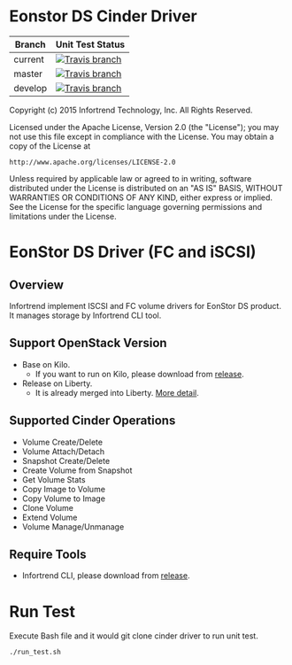 Eonstor DS Cinder Driver
=============
| Branch  | Unit Test Status |
| ------- | ------------ |
| current | [![Travis branch][travis-ci-img]][travis-ci-url] |
| master  | [![Travis branch][travis-ci-master-img]][travis-ci-master-url] |
| develop | [![Travis branch][travis-ci-dev-img]][travis-ci-dev-url] |

Copyright (c) 2015 Infortrend Technology, Inc. All Rights Reserved.

Licensed under the Apache License, Version 2.0 (the "License"); you may
not use this file except in compliance with the License. You may obtain
a copy of the License at

    http://www.apache.org/licenses/LICENSE-2.0

Unless required by applicable law or agreed to in writing, software
distributed under the License is distributed on an "AS IS" BASIS, WITHOUT
WARRANTIES OR CONDITIONS OF ANY KIND, either express or implied. See the
License for the specific language governing permissions and limitations
under the License.

# EonStor DS Driver (FC and iSCSI)

## Overview
Infortrend implement ISCSI and FC volume drivers for EonStor DS product.
It manages storage by Infortrend CLI tool.

## Support OpenStack Version

- Base on Kilo.
  + If you want to run on Kilo, please download from [release](https://github.com/infortrend-openstack/eonstor-ds-cinder-driver/releases).
- Release on Liberty.
  + It is already merged into Liberty. [More detail](https://blueprints.launchpad.net/cinder/+spec/infortrend-iscsi-fc-volume-driver).

## Supported Cinder Operations

- Volume Create/Delete
- Volume Attach/Detach
- Snapshot Create/Delete
- Create Volume from Snapshot
- Get Volume Stats
- Copy Image to Volume
- Copy Volume to Image
- Clone Volume
- Extend Volume
- Volume Manage/Unmanage

## Require Tools

- Infortrend CLI, please download from [release](https://github.com/infortrend-openstack/eonstor-ds-cinder-driver/releases).

# Run Test

Execute Bash file and it would git clone cinder driver to run unit test.
```
./run_test.sh
```

[travis-ci-img]: https://img.shields.io/travis/infortrend-openstack/infortrend-cinder-driver.svg?style=flat-square
[travis-ci-url]: https://travis-ci.org/infortrend-openstack/infortrend-cinder-driver

[travis-ci-master-img]: https://img.shields.io/travis/infortrend-openstack/infortrend-cinder-driver/master.svg?style=flat-square
[travis-ci-master-url]: https://travis-ci.org/infortrend-openstack/infortrend-cinder-driver/branches

[travis-ci-dev-img]: https://img.shields.io/travis/infortrend-openstack/infortrend-cinder-driver/develop.svg?style=flat-square
[travis-ci-dev-url]: https://travis-ci.org/infortrend-openstack/infortrend-cinder-driver/branches
